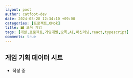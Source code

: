 ```yaml
---
layout: post
author: catfoot-dev
date: 2024-05-28 12:34:10 +09:00
categories: [프로젝트,OMok]
title: 🗃️ 오목 게임
tags: [개발,프로젝트,게임개발,오목,AI,머신러닝,react,typescript]
comments: true
---
```

## 게임 기획 데이터 시트

- 작성 중
